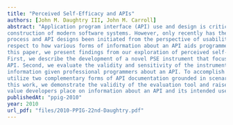 ```yaml
---
title: "Perceived Self-Efficacy and APIs"
authors: [John M. Daughtry III, John M. Carroll]
abstract: "Application program interface (API) use and design is critical, non-optional, and cross-cutting in the
construction of modern software systems. However, only recently has the explicit study of API design
process and API designs been initiated from the perspective of usability, and little is known with
respect to how various forms of information about an API aids programmers in the use of an API. In
this paper, we present findings from our exploration of perceived self-efficacy (PSE) for API use.
First, we describe the development of a novel PSE instrument that focuses on the task of using an
API. Second, we evaluate the validity and sensitivity of the instrument with respect to changes in the
information given professional programmers about an API. To accomplish this goal, we articulate and
utilize two complementary forms of API documentation grounded in scenario-based design. Through
this work, we demonstrate the validity of the evaluation tool and raise questions about the perceived
value developers place on information about an API and its intended use."
publishedAt: "ppig-2010"
year: 2010
url_pdf: "files/2010-PPIG-22nd-Daughtry.pdf"
---
```

